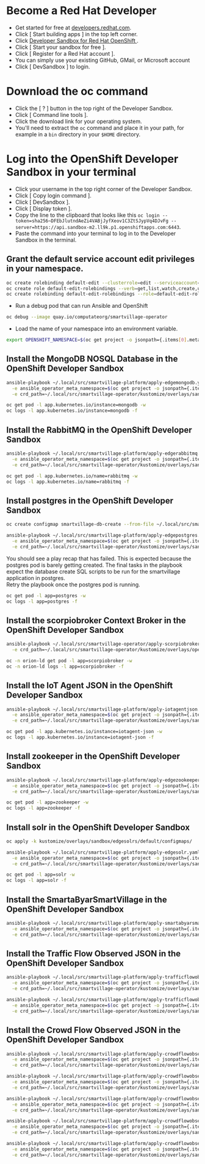 
# Become a Red Hat Developer

- Get started for free at [developers.redhat.com](https://developers.redhat.com/). 
- Click [ Start building apps ] in the top left corner. 
- Click [ Developer Sandbox for Red Hat OpenShift ](https://developers.redhat.com/developer-sandbox). 
- Click [ Start your sandbox for free ]. 
- Click [ Register for a Red Hat account ]. 
- You can simply use your existing GitHub, GMail, or Microsoft account
- Click [ DevSandbox ] to login. 

# Download the oc command

- Click the [ ? ] button in the top right of the Developer Sandbox. 
- Click [ Command line tools ]. 
- Click the download link for your operating system. 
- You'll need to extract the `oc` command and place it in your path, for example in a `bin` directory in your `$HOME` directory. 

# Log into the OpenShift Developer Sandbox in your terminal

- Click your username in the top right corner of the Developer Sandbox. 
- Click [ Copy login command ]. 
- Click [ DevSandbox ]. 
- Click [ Display token ]. 
- Copy the line to the clipboard that looks like this `oc login --token=sha256~DFEbJlutndAeZi4VABjJyfXeov1C3ZtSJypVq4DJvFg --server=https://api.sandbox-m2.ll9k.p1.openshiftapps.com:6443`. 
- Paste the command into your terminal to log in to the Developer Sandbox in the terminal. 

## Grant the default service account edit privileges in your namespace. 

```bash
oc create rolebinding default-edit --clusterrole=edit --serviceaccount=$(oc get project -o jsonpath={.items[0].metadata.name}):default
oc create role default-edit-rolebindings --verb=get,list,watch,create,update,patch,delete --resource=roles,rolebindings
oc create rolebinding default-edit-rolebindings --role=default-edit-rolebindings --serviceaccount=$(oc get project -o jsonpath={.items[0].metadata.name}):default
```

- Run a debug pod that can run Ansible and OpenShift

```bash
oc debug --image quay.io/computateorg/smartvillage-operator
```

- Load the name of your namespace into an environment variable. 

```bash
export OPENSHIFT_NAMESPACE=$(oc get project -o jsonpath={.items[0].metadata.name})
```

## Install the MongoDB NOSQL Database in the OpenShift Developer Sandbox

```bash
ansible-playbook ~/.local/src/smartvillage-platform/apply-edgemongodb.yaml \
  -e ansible_operator_meta_namespace=$(oc get project -o jsonpath={.items[0].metadata.name}) \
  -e crd_path=~/.local/src/smartvillage-operator/kustomize/overlays/sandbox/edgemongodbs/mongodb/edgemongodb.yaml

oc get pod -l app.kubernetes.io/instance=mongodb -w
oc logs -l app.kubernetes.io/instance=mongodb -f
```

## Install the RabbitMQ in the OpenShift Developer Sandbox

```bash
ansible-playbook ~/.local/src/smartvillage-platform/apply-edgerabbitmq.yaml \
  -e ansible_operator_meta_namespace=$(oc get project -o jsonpath={.items[0].metadata.name}) \
  -e crd_path=~/.local/src/smartvillage-operator/kustomize/overlays/sandbox/edgerabbitmqs/rabbitmq/edgerabbitmq.yaml

oc get pod -l app.kubernetes.io/name=rabbitmq -w
oc logs -l app.kubernetes.io/name=rabbitmq -f
```

## Install postgres in the OpenShift Developer Sandbox

```bash
oc create configmap smartvillage-db-create --from-file ~/.local/src/smartabyar-smartvillage/src/main/resources/sql/db-create.sql

ansible-playbook ~/.local/src/smartvillage-platform/apply-edgepostgres.yaml \
  -e ansible_operator_meta_namespace=$(oc get project -o jsonpath={.items[0].metadata.name}) \
  -e crd_path=~/.local/src/smartvillage-operator/kustomize/overlays/sandbox/edgepostgress/postgres/edgepostgres.yaml
```

You should see a play recap that has failed. 
This is expected because the postgres pod is barely getting created. 
The final tasks in the playbook expect the database create SQL scripts to be run for the smartvillage application in postgres.  
Retry the playbook once the postgres pod is running. 

```bash
oc get pod -l app=postgres -w
oc logs -l app=postgres -f
```

## Install the scorpiobroker Context Broker in the OpenShift Developer Sandbox

```bash
ansible-playbook ~/.local/src/smartvillage-operator/apply-scorpiobroker.yaml \
  -e crd_path=~/.local/src/smartvillage-operator/kustomize/overlays/openshift-local/ansible/scorpiobrokers/scorpiobroker/scorpiobroker.yaml

oc -n orion-ld get pod -l app=scorpiobroker -w
oc -n orion-ld logs -l app=scorpiobroker -f
```

## Install the IoT Agent JSON in the OpenShift Developer Sandbox

```bash
ansible-playbook ~/.local/src/smartvillage-platform/apply-iotagentjson.yaml \
  -e ansible_operator_meta_namespace=$(oc get project -o jsonpath={.items[0].metadata.name}) \
  -e crd_path=~/.local/src/smartvillage-operator/kustomize/overlays/sandbox/iotagentjsons/iotagent-json/iotagentjson.yaml

oc get pod -l app.kubernetes.io/instance=iotagent-json -w
oc logs -l app.kubernetes.io/instance=iotagent-json -f
```

## Install zookeeper in the OpenShift Developer Sandbox

```bash
ansible-playbook ~/.local/src/smartvillage-platform/apply-edgezookeeper.yaml \
  -e ansible_operator_meta_namespace=$(oc get project -o jsonpath={.items[0].metadata.name}) \
  -e crd_path=~/.local/src/smartvillage-operator/kustomize/overlays/sandbox/edgezookeepers/default/edgezookeeper.yaml

oc get pod -l app=zookeeper -w
oc logs -l app=zookeeper -f
```

## Install solr in the OpenShift Developer Sandbox

```bash
oc apply -k kustomize/overlays/sandbox/edgesolrs/default/configmaps/

ansible-playbook ~/.local/src/smartvillage-platform/apply-edgesolr.yaml \
  -e ansible_operator_meta_namespace=$(oc get project -o jsonpath={.items[0].metadata.name}) \
  -e crd_path=~/.local/src/smartvillage-operator/kustomize/overlays/sandbox/edgesolrs/default/edgesolrs/default/edgesolr.yaml

oc get pod -l app=solr -w
oc logs -l app=solr -f
```

## Install the SmartaByarSmartVillage in the OpenShift Developer Sandbox

```bash
ansible-playbook ~/.local/src/smartvillage-platform/apply-smartabyarsmartvillage.yaml \
  -e ansible_operator_meta_namespace=$(oc get project -o jsonpath={.items[0].metadata.name}) \
  -e crd_path=~/.local/src/smartvillage-operator/kustomize/overlays/sandbox/smartabyarsmartvillages/smartvillage/smartabyarsmartvillage.yaml
```

## Install the Traffic Flow Observed JSON in the OpenShift Developer Sandbox

```bash
ansible-playbook ~/.local/src/smartvillage-platform/apply-trafficflowobserved.yaml \
  -e ansible_operator_meta_namespace=$(oc get project -o jsonpath={.items[0].metadata.name}) \
  -e crd_path=~/.local/src/smartvillage-operator/kustomize/overlays/sandbox/trafficflowobserveds/sweden-veberod-1-lakaregatan-ne/trafficflowobserved.yaml
```

```bash
ansible-playbook ~/.local/src/smartvillage-platform/apply-trafficflowobserved.yaml \
  -e ansible_operator_meta_namespace=$(oc get project -o jsonpath={.items[0].metadata.name}) \
  -e crd_path=~/.local/src/smartvillage-operator/kustomize/overlays/sandbox/trafficflowobserveds/sweden-veberod-1-sjobovagen-se/trafficflowobserved.yaml
```

## Install the Crowd Flow Observed JSON in the OpenShift Developer Sandbox

```bash
ansible-playbook ~/.local/src/smartvillage-platform/apply-crowdflowobserved.yaml \
  -e ansible_operator_meta_namespace=$(oc get project -o jsonpath={.items[0].metadata.name}) \
  -e crd_path=~/.local/src/smartvillage-operator/kustomize/overlays/sandbox/crowdflowobserveds/sweden-veberod-1-sjobovagen-se-dorrodsvagen-sw/crowdflowobserved.yaml
```

```bash
ansible-playbook ~/.local/src/smartvillage-platform/apply-crowdflowobserved.yaml \
  -e ansible_operator_meta_namespace=$(oc get project -o jsonpath={.items[0].metadata.name}) \
  -e crd_path=~/.local/src/smartvillage-operator/kustomize/overlays/sandbox/crowdflowobserveds/sweden-veberod-1-dorrodsvagen-ne-sjobovagen-se/crowdflowobserved.yaml
```

```bash
ansible-playbook ~/.local/src/smartvillage-platform/apply-crowdflowobserved.yaml \
  -e ansible_operator_meta_namespace=$(oc get project -o jsonpath={.items[0].metadata.name}) \
  -e crd_path=~/.local/src/smartvillage-operator/kustomize/overlays/sandbox/crowdflowobserveds/sweden-veberod-1-sjobovagen-nw-lakaregatan-ne/crowdflowobserved.yaml
```

```bash
ansible-playbook ~/.local/src/smartvillage-platform/apply-crowdflowobserved.yaml \
  -e ansible_operator_meta_namespace=$(oc get project -o jsonpath={.items[0].metadata.name}) \
  -e crd_path=~/.local/src/smartvillage-operator/kustomize/overlays/sandbox/crowdflowobserveds/sweden-veberod-1-lakaregatan-sw-sjobovagen-nw/crowdflowobserved.yaml
```

```bash
ansible-playbook ~/.local/src/smartvillage-platform/apply-crowdflowobserved.yaml \
  -e ansible_operator_meta_namespace=$(oc get project -o jsonpath={.items[0].metadata.name}) \
  -e crd_path=~/.local/src/smartvillage-operator/kustomize/overlays/sandbox/crowdflowobserveds/sweden-veberod-1-sjobovagen-se-dorrodsvagen-sw/crowdflowobserved.yaml
```
